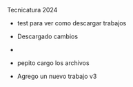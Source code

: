 Tecnicatura 2024
- test para ver como descargar trabajos

- Descargado cambios
- 
- pepito cargo los archivos
- Agrego un nuevo trabajo v3